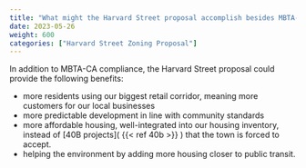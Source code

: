 ```yaml
---
title: "What might the Harvard Street proposal accomplish besides MBTA-CA compliance?"
date: 2023-05-26
weight: 600
categories: ["Harvard Street Zoning Proposal"]
---
```

In addition to MBTA-CA compliance, the Harvard Street proposal could provide the following benefits:
- more residents using our biggest retail corridor, meaning more customers for our local businesses
- more predictable development in line with community standards
- more affordable housing, well-integrated into our housing inventory, instead of [40B projects]( {{< ref 40b >}} ) that the town is forced to accept.
- helping the environment by adding more housing closer to public transit.
